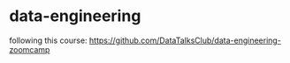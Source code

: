 # data-engineering
following this course: https://github.com/DataTalksClub/data-engineering-zoomcamp

# 
